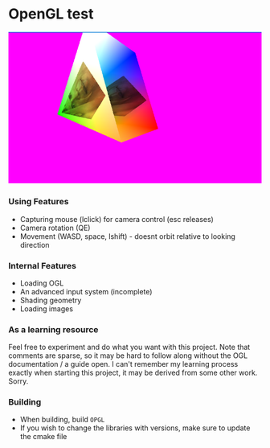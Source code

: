 # OpenGL test
![imagehere](./docs_res/Splash.png)

### Using Features
- Capturing mouse (lclick) for camera control (esc releases)
- Camera rotation (QE)
- Movement (WASD, space, lshift) - doesnt orbit relative to looking direction

### Internal Features
- Loading OGL
- An advanced input system (incomplete)
- Shading geometry
- Loading images

### As a learning resource
Feel free to experiment and do what you want with this project.
Note that comments are sparse, so it may be hard to follow along without the OGL documentation / a guide open.
I can't remember my learning process exactly when starting this project, it may be derived from some other work. Sorry.

### Building
- When building, build `OPGL`
- If you wish to change the libraries with versions, make sure to update the cmake file
